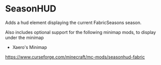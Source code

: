 # SeasonHUD

Adds a hud element displaying the current FabricSeasons season. 

Also includes optional support for the following minimap mods, to display under the minimap
- Xaero's Minimap


https://www.curseforge.com/minecraft/mc-mods/seasonhud-fabric
